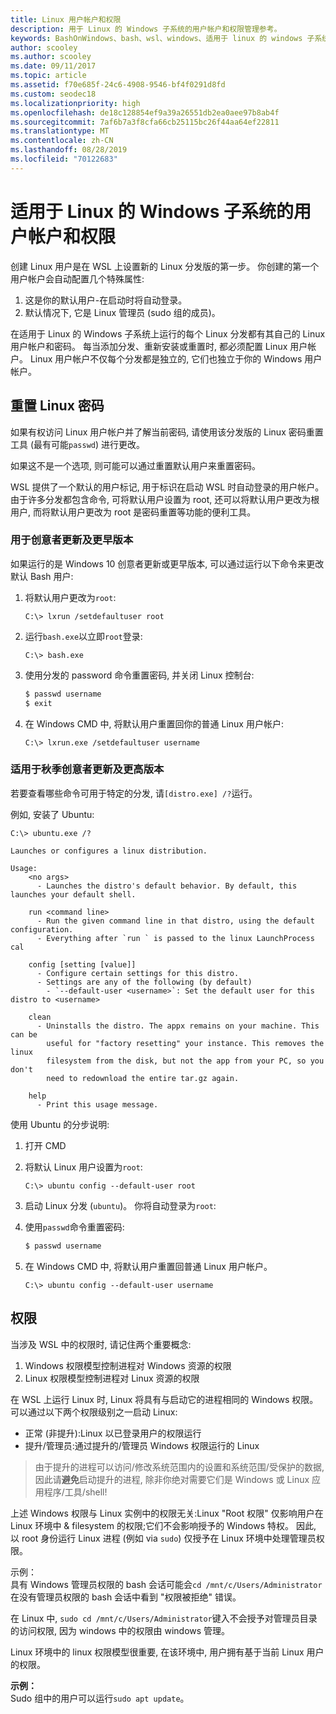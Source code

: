 ```yaml
---
title: Linux 用户帐户和权限
description: 用于 Linux 的 Windows 子系统的用户帐户和权限管理参考。
keywords: BashOnWindows、bash、wsl、windows、适用于 linux 的 windows 子系统、windowssubsystem、ubuntu、用户帐户
author: scooley
ms.author: scooley
ms.date: 09/11/2017
ms.topic: article
ms.assetid: f70e685f-24c6-4908-9546-bf4f0291d8fd
ms.custom: seodec18
ms.localizationpriority: high
ms.openlocfilehash: de18c128854ef9a39a26551db2ea0aee97b8ab4f
ms.sourcegitcommit: 7af6b7a3f8cfa66cb25115bc26f44aa64ef22811
ms.translationtype: MT
ms.contentlocale: zh-CN
ms.lasthandoff: 08/28/2019
ms.locfileid: "70122683"
---
```

# <a name="user-accounts-and-permissions-for-windows-subsystem-for-linux"></a>适用于 Linux 的 Windows 子系统的用户帐户和权限

创建 Linux 用户是在 WSL 上设置新的 Linux 分发版的第一步。  你创建的第一个用户帐户会自动配置几个特殊属性:

1. 这是你的默认用户-在启动时将自动登录。
1. 默认情况下, 它是 Linux 管理员 (sudo 组的成员)。

在适用于 Linux 的 Windows 子系统上运行的每个 Linux 分发都有其自己的 Linux 用户帐户和密码。  每当添加分发、重新安装或重置时, 都必须配置 Linux 用户帐户。  Linux 用户帐户不仅每个分发都是独立的, 它们也独立于你的 Windows 用户帐户。

## <a name="resetting-your-linux-password"></a>重置 Linux 密码

如果有权访问 Linux 用户帐户并了解当前密码, 请使用该分发版的 Linux 密码重置工具 (最有可能`passwd`) 进行更改。

如果这不是一个选项, 则可能可以通过重置默认用户来重置密码。

WSL 提供了一个默认的用户标记, 用于标识在启动 WSL 时自动登录的用户帐户。  由于许多分发都包含命令, 可将默认用户设置为 root, 还可以将默认用户更改为根用户, 而将默认用户更改为 root 是密码重置等功能的便利工具。

### <a name="for-creators-update-and-earlier"></a>用于创意者更新及更早版本
如果运行的是 Windows 10 创意者更新或更早版本, 可以通过运行以下命令来更改默认 Bash 用户:

1. 将默认用户更改为`root`:

    ```console
    C:\> lxrun /setdefaultuser root
    ```

1. 运行`bash.exe`以立即`root`登录:

    ```console
    C:\> bash.exe
    ```

1. 使用分发的 password 命令重置密码, 并关闭 Linux 控制台:

    ```BASH
    $ passwd username
    $ exit
    ```

1. 在 Windows CMD 中, 将默认用户重置回你的普通 Linux 用户帐户:

    ```console
    C:\> lxrun.exe /setdefaultuser username
    ```

### <a name="for-fall-creators-update-and-later"></a>适用于秋季创意者更新及更高版本
若要查看哪些命令可用于特定的分发, 请`[distro.exe] /?`运行。
    
例如, 安装了 Ubuntu:

```console
C:\> ubuntu.exe /?

Launches or configures a linux distribution.

Usage:
    <no args>
      - Launches the distro's default behavior. By default, this launches your default shell.

    run <command line>
      - Run the given command line in that distro, using the default configuration.
      - Everything after `run ` is passed to the linux LaunchProcess cal

    config [setting [value]]
      - Configure certain settings for this distro.
      - Settings are any of the following (by default)
        - `--default-user <username>`: Set the default user for this distro to <username>

    clean
      - Uninstalls the distro. The appx remains on your machine. This can be
        useful for "factory resetting" your instance. This removes the linux
        filesystem from the disk, but not the app from your PC, so you don't
        need to redownload the entire tar.gz again.

    help
      - Print this usage message.
```

使用 Ubuntu 的分步说明:

1. 打开 CMD
1. 将默认 Linux 用户设置为`root`:

    ```console
    C:\> ubuntu config --default-user root
    ```    

1. 启动 Linux 分发 (`ubuntu`)。  你将自动登录为`root`:

1. 使用`passwd`命令重置密码:

    ```BASH
    $ passwd username
    ```

1. 在 Windows CMD 中, 将默认用户重置回普通 Linux 用户帐户。

    ```console
    C:\> ubuntu config --default-user username
    ```

## <a name="permissions"></a>权限

当涉及 WSL 中的权限时, 请记住两个重要概念:

1. Windows 权限模型控制进程对 Windows 资源的权限
2. Linux 权限模型控制进程对 Linux 资源的权限

在 WSL 上运行 Linux 时, Linux 将具有与启动它的进程相同的 Windows 权限。 可以通过以下两个权限级别之一启动 Linux:

* 正常 (非提升):Linux 以已登录用户的权限运行
* 提升/管理员:通过提升的/管理员 Windows 权限运行的 Linux

> 由于提升的进程可以访问/修改系统范围内的设置和系统范围/受保护的数据, 因此请**避免**启动提升的进程, 除非你绝对需要它们是 Windows 或 Linux 应用程序/工具/shell!

上述 Windows 权限与 Linux 实例中的权限无关:Linux "Root 权限" 仅影响用户在 Linux 环境中 & filesystem 的权限;它们不会影响授予的 Windows 特权。 因此, 以 root 身份运行 Linux 进程 (例如 via `sudo`) 仅授予在 Linux 环境中处理管理员权限。

示例：    
具有 Windows 管理员权限的 bash 会话可能会`cd /mnt/c/Users/Administrator`在没有管理员权限的 bash 会话中看到 "权限被拒绝" 错误。

在 Linux 中, `sudo cd /mnt/c/Users/Administrator`键入不会授予对管理员目录的访问权限, 因为 windows 中的权限由 windows 管理。

Linux 环境中的 linux 权限模型很重要, 在该环境中, 用户拥有基于当前 Linux 用户的权限。

**示例：**  
Sudo 组中的用户可以运行`sudo apt update`。
